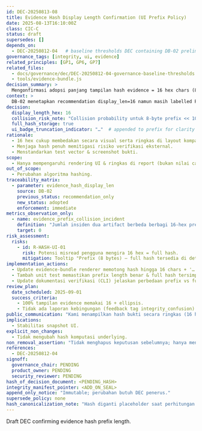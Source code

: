 ```yaml
---
id: DEC-20250813-08
title: Evidence Hash Display Length Confirmation (UI Prefix Policy)
date: 2025-08-13T16:10:00Z
class: CIC-C
status: draft
supersedes: []
depends_on:
  - DEC-20250812-04   # baseline thresholds DEC containing DB-02 preliminary value
governance_tags: [integrity, ui, evidence]
related_principles: [GP1, GP6, GP7]
related_files:
  - docs/governance/dec/DEC-20250812-04-governance-baseline-thresholds.md
  - tools/evidence-bundle.js
decision_summary: >
  Mengonfirmasi adopsi panjang tampilan hash evidence = 16 hex chars (8 byte prefix) non-breaking, mempertahankan hash penuh untuk verifikasi.
context: >
  DB-02 menetapkan recommendation display_len=16 namun masih labelled Phase 1. DEC ini memindahkan status menjadi adopted policy agar UI & tooling konsisten dan mencegah drift (misal variasi 24 vs 16).
decision:
  display_length_hex: 16
  collision_risk_note: "Collision probability untuk 8-byte prefix << 10^-9 pada volume <1M artifacts."
  full_hash_storage: true
  ui_badge_truncation_indicator: "…"  # appended to prefix for clarity
rationale:
  - 16 hex cukup membedakan secara visual serta ringkas di layout kompak.
  - Menjaga hash penuh memitigasi risiko verifikasi eksternal.
  - Menstandarkan test vector & screenshot bukti.
scope:
  - Hanya mempengaruhi rendering UI & ringkas di report (bukan nilai canonical hashing).
out_of_scope:
  - Perubahan algoritma hashing.
traceability_matrix:
  - parameter: evidence_hash_display_len
    source: DB-02
    previous_status: recommendation_only
    new_status: adopted
    enforcement: immediate
metrics_observation_only:
  - name: evidence_prefix_collision_incident
    definition: "Jumlah insiden dua artifact berbeda berbagi 16-hex prefix yang membingungkan pengguna."
    target: 0
risk_assessment:
  risks:
    - id: R-HASH-UI-01
      risk: Potensi misread pengguna mengira 16 hex = full hash.
      mitigation: Tooltip "Prefix (8 bytes) – full hash tersedia di detail".
implementation_actions:
  - Update evidence-bundle renderer memotong hash hingga 16 chars + '…'.
  - Tambah unit test memastikan prefix length benar & full hash tersimpan.
  - Update dokumentasi verifikasi (CLI) jelaskan perbedaan prefix vs full.
review_plan:
  date_scheduled: 2025-09-01
  success_criteria:
    - 100% tampilan evidence memakai 16 + ellipsis.
    - Tidak ada laporan kebingungan (feedback tag integrity_confusion).
public_communication: "Kami menampilkan hash bukti secara ringkas (16 hex) demi keterbacaan; hash lengkap tetap tersedia untuk verifikasi independen."
implications:
  - Stabilitas snapshot UI.
explicit_non_changes:
  - Tidak mengubah hash komputasi underlying.
non_removal_assertion: "Tidak menghapus keputusan sebelumnya; hanya mengkonfirmasi status display length."
references:
  - DEC-20250812-04
signoff:
  governance_chair: PENDING
  product_owner: PENDING
  security_reviewer: PENDING
hash_of_decision_document: <PENDING_HASH>
integrity_manifest_pointer: <ADD_ON_SEAL>
append_only_notice: "Immutable; perubahan butuh DEC penerus."
supersede_policy: none
hash_canonicalization_note: "Hash diganti placeholder saat perhitungan."
---
```


Draft DEC confirming evidence hash prefix length.
